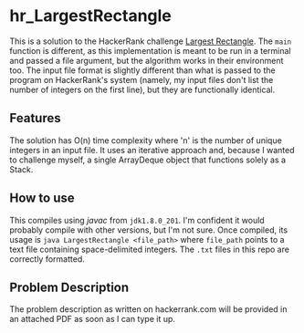 # hr_LargestRectangle

This is a solution to the HackerRank challenge [Largest Rectangle](https://www.hackerrank.com/challenges/largest-rectangle/problem). The `main` function is different, as this implementation is meant to be run in a terminal and passed a file argument, but the algorithm works in their environment too. The input file format is slightly different than what is passed to the program on HackerRank's system (namely, my input files don't list the number of integers on the first line), but they are functionally identical.

## Features

The solution has O(n) time complexity where 'n' is the number of unique integers in an input file. It uses an iterative approach and, because I wanted to challenge myself, a single ArrayDeque object that functions solely as a Stack.

## How to use

This compiles using *javac* from `jdk1.8.0_201`. I'm confident it would probably compile with other versions, but I'm not sure. Once compiled, its usage is `java LargestRectangle <file_path>` where `file_path` points to a text file containing space-delimited integers. The `.txt` files in this repo are correctly formatted.

## Problem Description

The problem description as written on hackerrank.com will be provided in an attached PDF as soon as I can type it up.